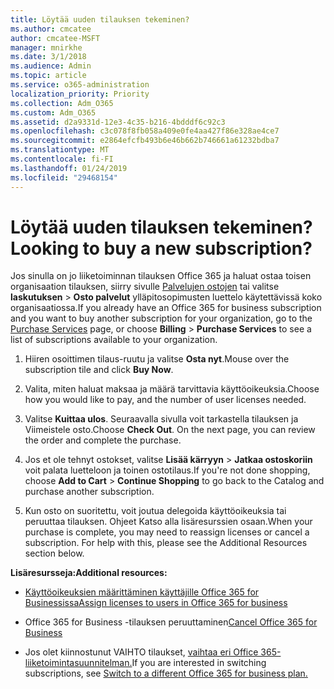 ```yaml
---
title: Löytää uuden tilauksen tekeminen?
ms.author: cmcatee
author: cmcatee-MSFT
manager: mnirkhe
ms.date: 3/1/2018
ms.audience: Admin
ms.topic: article
ms.service: o365-administration
localization_priority: Priority
ms.collection: Adm_O365
ms.custom: Adm_O365
ms.assetid: d2a9331d-12e3-4c35-b216-4bdddf6c92c3
ms.openlocfilehash: c3c078f8fb058a409e0fe4aa427f86e328ae4ce7
ms.sourcegitcommit: e2864efcfb493b6e46b662b746661a61232bdba7
ms.translationtype: MT
ms.contentlocale: fi-FI
ms.lasthandoff: 01/24/2019
ms.locfileid: "29468154"
---
```

# <a name="looking-to-buy-a-new-subscription"></a><span data-ttu-id="a21e1-102">Löytää uuden tilauksen tekeminen?</span><span class="sxs-lookup"><span data-stu-id="a21e1-102">Looking to buy a new subscription?</span></span>

<span data-ttu-id="a21e1-103">Jos sinulla on jo liiketoiminnan tilauksen Office 365 ja haluat ostaa toisen organisaation tilauksen, siirry sivulle [Palvelujen ostojen](https://go.microsoft.com/fwlink/p/?linkid=868433) tai valitse **laskutuksen** \> **Osto palvelut** ylläpitosopimusten luettelo käytettävissä koko organisaatiossa.</span><span class="sxs-lookup"><span data-stu-id="a21e1-103">If you already have an Office 365 for business subscription and you want to buy another subscription for your organization, go to the [Purchase Services](https://go.microsoft.com/fwlink/p/?linkid=868433) page, or choose **Billing** \> **Purchase Services** to see a list of subscriptions available to your organization.</span></span> 
  
1. <span data-ttu-id="a21e1-104">Hiiren osoittimen tilaus-ruutu ja valitse **Osta nyt**.</span><span class="sxs-lookup"><span data-stu-id="a21e1-104">Mouse over the subscription tile and click **Buy Now**.</span></span>
    
2. <span data-ttu-id="a21e1-105">Valita, miten haluat maksaa ja määrä tarvittavia käyttöoikeuksia.</span><span class="sxs-lookup"><span data-stu-id="a21e1-105">Choose how you would like to pay, and the number of user licenses needed.</span></span>
    
3. <span data-ttu-id="a21e1-106">Valitse **Kuittaa ulos**. Seuraavalla sivulla voit tarkastella tilauksen ja Viimeistele osto.</span><span class="sxs-lookup"><span data-stu-id="a21e1-106">Choose **Check Out**. On the next page, you can review the order and complete the purchase.</span></span>
    
4. <span data-ttu-id="a21e1-107">Jos et ole tehnyt ostokset, valitse **Lisää kärryyn** \> **Jatkaa ostoskoriin** voit palata luetteloon ja toinen ostotilaus.</span><span class="sxs-lookup"><span data-stu-id="a21e1-107">If you're not done shopping, choose **Add to Cart** \> **Continue Shopping** to go back to the Catalog and purchase another subscription.</span></span> 
    
5. <span data-ttu-id="a21e1-p101">Kun osto on suoritettu, voit joutua delegoida käyttöoikeuksia tai peruuttaa tilauksen. Ohjeet Katso alla lisäresurssien osaan.</span><span class="sxs-lookup"><span data-stu-id="a21e1-p101">When your purchase is complete, you may need to reassign licenses or cancel a subscription. For help with this, please see the Additional Resources section below.</span></span>
    
 <span data-ttu-id="a21e1-110">**Lisäresursseja:**</span><span class="sxs-lookup"><span data-stu-id="a21e1-110">**Additional resources:**</span></span>
  
- [<span data-ttu-id="a21e1-111">Käyttöoikeuksien määrittäminen käyttäjille Office 365 for Businessissa</span><span class="sxs-lookup"><span data-stu-id="a21e1-111">Assign licenses to users in Office 365 for business</span></span>](https://support.office.com/article/997596b5-4173-4627-b915-36abac6786dc)
    
- <span data-ttu-id="a21e1-112">Office 365 for Business -tilauksen peruuttaminen</span><span class="sxs-lookup"><span data-stu-id="a21e1-112">[Cancel Office 365 for Business](https://support.office.com/article/b1bc0bef-4608-4601-813a-cdd9f746709a)</span></span>
    
- <span data-ttu-id="a21e1-113">Jos olet kiinnostunut VAIHTO tilaukset, [vaihtaa eri Office 365-liiketoimintasuunnitelman.](https://support.office.com/article/73318661-8f33-478b-bcc7-fb8d69dbb22a)</span><span class="sxs-lookup"><span data-stu-id="a21e1-113">If you are interested in switching subscriptions, see [Switch to a different Office 365 for business plan.](https://support.office.com/article/73318661-8f33-478b-bcc7-fb8d69dbb22a)</span></span>
    

